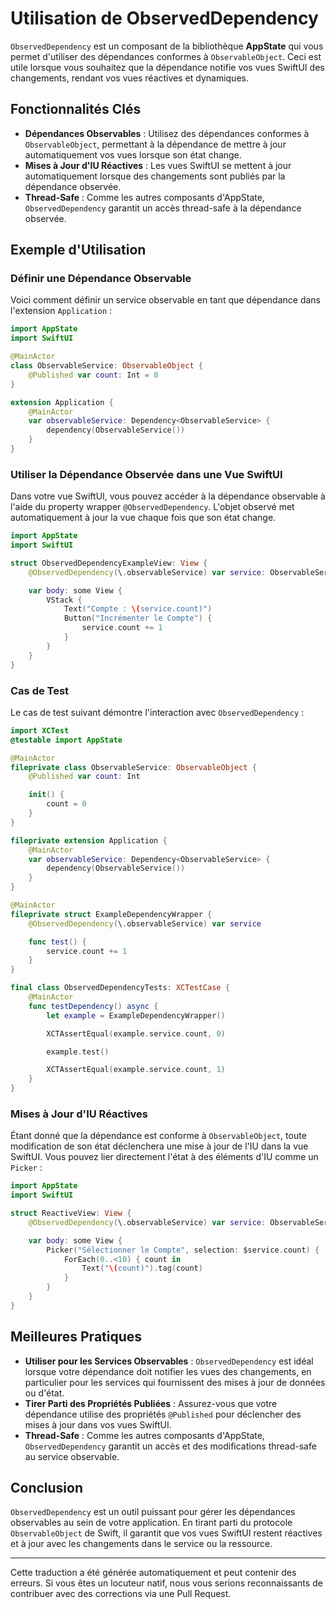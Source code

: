 # Utilisation de ObservedDependency

`ObservedDependency` est un composant de la bibliothèque **AppState** qui vous permet d'utiliser des dépendances conformes à `ObservableObject`. Ceci est utile lorsque vous souhaitez que la dépendance notifie vos vues SwiftUI des changements, rendant vos vues réactives et dynamiques.

## Fonctionnalités Clés

- **Dépendances Observables** : Utilisez des dépendances conformes à `ObservableObject`, permettant à la dépendance de mettre à jour automatiquement vos vues lorsque son état change.
- **Mises à Jour d'IU Réactives** : Les vues SwiftUI se mettent à jour automatiquement lorsque des changements sont publiés par la dépendance observée.
- **Thread-Safe** : Comme les autres composants d'AppState, `ObservedDependency` garantit un accès thread-safe à la dépendance observée.

## Exemple d'Utilisation

### Définir une Dépendance Observable

Voici comment définir un service observable en tant que dépendance dans l'extension `Application` :

```swift
import AppState
import SwiftUI

@MainActor
class ObservableService: ObservableObject {
    @Published var count: Int = 0
}

extension Application {
    @MainActor
    var observableService: Dependency<ObservableService> {
        dependency(ObservableService())
    }
}
```

### Utiliser la Dépendance Observée dans une Vue SwiftUI

Dans votre vue SwiftUI, vous pouvez accéder à la dépendance observable à l'aide du property wrapper `@ObservedDependency`. L'objet observé met automatiquement à jour la vue chaque fois que son état change.

```swift
import AppState
import SwiftUI

struct ObservedDependencyExampleView: View {
    @ObservedDependency(\.observableService) var service: ObservableService

    var body: some View {
        VStack {
            Text("Compte : \(service.count)")
            Button("Incrémenter le Compte") {
                service.count += 1
            }
        }
    }
}
```

### Cas de Test

Le cas de test suivant démontre l'interaction avec `ObservedDependency` :

```swift
import XCTest
@testable import AppState

@MainActor
fileprivate class ObservableService: ObservableObject {
    @Published var count: Int

    init() {
        count = 0
    }
}

fileprivate extension Application {
    @MainActor
    var observableService: Dependency<ObservableService> {
        dependency(ObservableService())
    }
}

@MainActor
fileprivate struct ExampleDependencyWrapper {
    @ObservedDependency(\.observableService) var service

    func test() {
        service.count += 1
    }
}

final class ObservedDependencyTests: XCTestCase {
    @MainActor
    func testDependency() async {
        let example = ExampleDependencyWrapper()

        XCTAssertEqual(example.service.count, 0)

        example.test()

        XCTAssertEqual(example.service.count, 1)
    }
}
```

### Mises à Jour d'IU Réactives

Étant donné que la dépendance est conforme à `ObservableObject`, toute modification de son état déclenchera une mise à jour de l'IU dans la vue SwiftUI. Vous pouvez lier directement l'état à des éléments d'IU comme un `Picker` :

```swift
import AppState
import SwiftUI

struct ReactiveView: View {
    @ObservedDependency(\.observableService) var service: ObservableService

    var body: some View {
        Picker("Sélectionner le Compte", selection: $service.count) {
            ForEach(0..<10) { count in
                Text("\(count)").tag(count)
            }
        }
    }
}
```

## Meilleures Pratiques

- **Utiliser pour les Services Observables** : `ObservedDependency` est idéal lorsque votre dépendance doit notifier les vues des changements, en particulier pour les services qui fournissent des mises à jour de données ou d'état.
- **Tirer Parti des Propriétés Publiées** : Assurez-vous que votre dépendance utilise des propriétés `@Published` pour déclencher des mises à jour dans vos vues SwiftUI.
- **Thread-Safe** : Comme les autres composants d'AppState, `ObservedDependency` garantit un accès et des modifications thread-safe au service observable.

## Conclusion

`ObservedDependency` est un outil puissant pour gérer les dépendances observables au sein de votre application. En tirant parti du protocole `ObservableObject` de Swift, il garantit que vos vues SwiftUI restent réactives et à jour avec les changements dans le service ou la ressource.

---
Cette traduction a été générée automatiquement et peut contenir des erreurs. Si vous êtes un locuteur natif, nous vous serions reconnaissants de contribuer avec des corrections via une Pull Request.
